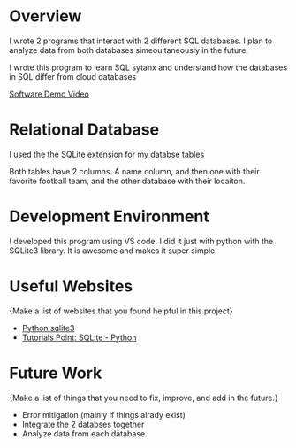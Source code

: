 # Overview

I wrote 2 programs that interact with 2 different SQL databases. I plan to analyze
data from both databases simeoultaneously in the future. 

I wrote this program to learn SQL sytanx and understand how the databases in SQL differ
from cloud databases


[Software Demo Video](https://youtu.be/Izk3Wb_zqbo)

# Relational Database

I used the the SQLite extension for my databse tables

Both tables have 2 columns. A name column, and then one with their favorite football team, and the other database
with their locaiton.

# Development Environment

I developed this program using VS code.
I did it just with python with the SQLite3 library. It is awesome and makes it super simple.

# Useful Websites

{Make a list of websites that you found helpful in this project}
* [Python sqlite3](https://docs.python.org/3.8/library/sqlite3.html)
* [Tutorials Point: SQLite - Python](https://www.tutorialspoint.com/sqlite/sqlite_python.html)
# Future Work

{Make a list of things that you need to fix, improve, and add in the future.}
* Error mitigation (mainly if things alrady exist)
* Integrate the 2 databses together
* Analyze data from each database